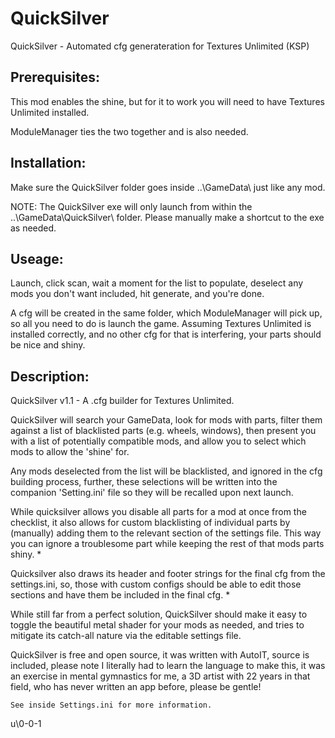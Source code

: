 # QuickSilver
QuickSilver - Automated cfg generateration for Textures Unlimited (KSP)

Prerequisites:
--------------
This mod enables the shine, but for it to work you will need to have Textures Unlimited installed.

ModuleManager ties the two together and is also needed.

Installation:
-------------
Make sure the QuickSilver folder goes inside ..\GameData\ just like any mod.

NOTE: The QuickSilver exe will only launch from within the ..\GameData\QuickSilver\ folder. 
      Please manually make a shortcut to the exe as needed.

Useage:
-------
Launch, click scan, wait a moment for the list to populate, deselect any mods you don't want included, hit generate, and you're done.

A cfg will be created in the same folder, which ModuleManager will pick up, so all you need to do is launch the game. Assuming Textures Unlimited is installed correctly, and no other cfg for that is interfering, your parts should be nice and shiny.

Description:
-----------

QuickSilver v1.1 - A .cfg builder for Textures Unlimited.

QuickSilver will search your GameData, look for mods with parts, filter them against a list of blacklisted parts (e.g. wheels, windows), then present you with a list of potentially compatible mods, and allow you to select which mods to allow the 'shine' for.

Any mods deselected from the list will be blacklisted, and ignored in the cfg building process, further, these selections will be written into the companion 'Setting.ini' file so they will be recalled upon next launch.

While quicksilver allows you disable all parts for a mod at once from the checklist, it also allows for custom blacklisting of individual parts by (manually) adding them to the relevant section of the settings file. This way you can ignore a troublesome part while keeping the rest of that mods parts shiny. *

Quicksilver also draws its header and footer strings for the final cfg from the settings.ini, so, those with custom configs should be able to edit those sections and have them be included in the final cfg. *

While still far from a perfect solution, QuickSilver should make it easy to toggle the beautiful metal shader for your mods as needed, and tries to mitigate its catch-all nature via the editable settings file.

QuickSilver is free and open source, it was written with AutoIT, source is included, please note I literally had to learn the language to make this, it was an exercise in mental gymnastics for me, a 3D artist with 22 years in that field, who has never written an app before, please be gentle!

    See inside Settings.ini for more information.

u\0-0-1
